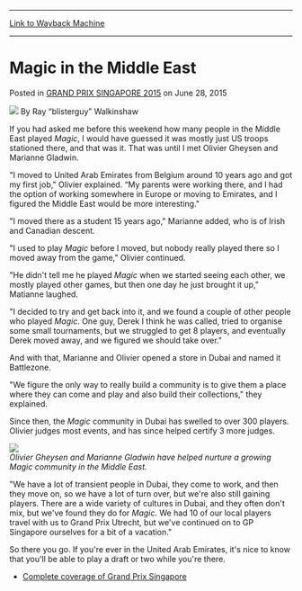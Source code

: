 
---
[Link to Wayback Machine](https://web.archive.org/web/20150706234028/http://magic.wizards.com/en/events/coverage/gpsin15/magic-middle-east-2015-06-28)

[_metadata_:author]:- "Ray “blisterguy” Walkinshaw"
[_metadata_:description]:- "If you had asked me before this weekend how many people in the Middle East played Magic, I would have guessed it was mostly just US troops stationed there, and that was it. That was until I met Olivier Gheysen and Marianne Gladwin. `I moved to United Arab Emirates from Belgium around 10 years ago and got my first job,` Olivier explained. “My parents were working there, and I had the option of working somewhere in Europe or moving to Emirates, and I figured the Middle East would be more interesting.`"
[_metadata_:generator]:- "Drupal 7 (http://drupal.org)"
[_metadata_:node]:- "407381"
[_metadata_:publish_date]:- "2015-06-28"
[_metadata_:source]:- "div-main-content"
[_metadata_:title]:- "Magic in the Middle East"
[_metadata_:wayback_capture_timestamp]:- "2015-07-06 23:40:28"
[_metadata_:wayback_raw_url]:- "https://web.archive.org/web/20150706234028id_/http://magic.wizards.com/en/events/coverage/gpsin15/magic-middle-east-2015-06-28"
[_metadata_:wayback_url]:- "http://magic.wizards.com/en/events/coverage/gpsin15/magic-middle-east-2015-06-28"
---


Magic in the Middle East
========================



 Posted in [GRAND PRIX SINGAPORE 2015](/en/events/coverage/gpsin15)
 on June 28, 2015 






![](https://media.magic.wizards.com/styles/auth_small/public/images/person/walkinshaw.jpg)
By Ray “blisterguy” Walkinshaw











If you had asked me before this weekend how many people in the Middle East played *Magic*, I would have guessed it was mostly just US troops stationed there, and that was it. That was until I met Olivier Gheysen and Marianne Gladwin.


"I moved to United Arab Emirates from Belgium around 10 years ago and got my first job," Olivier explained. “My parents were working there, and I had the option of working somewhere in Europe or moving to Emirates, and I figured the Middle East would be more interesting."


"I moved there as a student 15 years ago," Marianne added, who is of Irish and Canadian descent.


"I used to play *Magic* before I moved, but nobody really played there so I moved away from the game," Olivier continued.


"He didn't tell me he played *Magic* when we started seeing each other, we mostly played other games, but then one day he just brought it up," Matianne laughed.


"I decided to try and get back into it, and we found a couple of other people who played *Magic*. One guy, Derek I think he was called, tried to organise some small tournaments, but we struggled to get 8 players, and eventually Derek moved away, and we figured we should take over."


And with that, Marianne and Olivier opened a store in Dubai and named it Battlezone.


"We figure the only way to really build a community is to give them a place where they can come and play and also build their collections," they explained.


Since then, the *Magic* community in Dubai has swelled to over 300 players. Olivier judges most events, and has since helped certify 3 more judges.


![](https://media.wizards.com/2015/events/gpsin15/GPSing_D2_Dubai.jpg)  
*Olivier Gheysen and Marianne Gladwin have helped nurture a growing *Magic* community in the Middle East.*


"We have a lot of transient people in Dubai, they come to work, and then they move on, so we have a lot of turn over, but we're also still gaining players. There are a wide variety of cultures in Dubai, and they often don't mix, but we've found they do for *Magic*. We had 10 of our local players travel with us to Grand Prix Utrecht, but we've continued on to GP Singapore ourselves for a bit of a vacation."


So there you go. If you're ever in the United Arab Emirates, it's nice to know that you'll be able to play a draft or two while you're there.


* [Complete coverage of Grand Prix Singapore](/node/406171)






